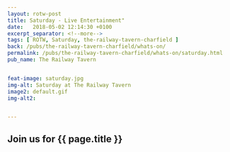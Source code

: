 ```yaml
---
layout: rotw-post
title: Saturday - Live Entertainment"
date:   2018-05-02 12:14:30 +0100
excerpt_separator: <!--more-->
tags: [ ROTW, Saturday, the-railway-tavern-charfield ]
back: /pubs/the-railway-tavern-charfield/whats-on/
permalink: /pubs/the-railway-tavern-charfield/whats-on/saturday.html
pub_name: The Railway Tavern


feat-image: saturday.jpg
img-alt: Saturday at The Railway Tavern
image2: default.gif
img-alt2:


---
```


<h2>Join us for {{ page.title }}</h2>

